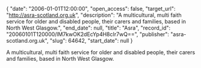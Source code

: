 {
  "date": "2006-01-01T12:00:00", 
  "open_access": false, 
  "target_url": "http://asra-scotland.org.uk", 
  "description": "A multicultural, multi faith service for older and disabled people, their carers and families, based in North West Glasgow.", 
  "end_date": null, 
  "title": "Asra", 
  "record_id": "20060101T120000/lM7kwOK2dEcYp4H8cIr7wQ==", 
  "publisher": "asra-scotland.org.uk", 
  "slug": 64642, 
  "start_date": null
}

A multicultural, multi faith service for older and disabled people, their carers and families, based in North West Glasgow.